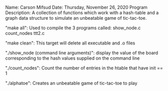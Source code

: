Name: Carson Mifsud
Date: Thursday, November 26, 2020
Program Description: A collection of functions which work with a hash-table and a graph data
                     structure to simulate an unbeatable game of tic-tac-toe.

"make all": Used to compile the 3 programs called:
show_node.c count_nodes ttt2.c

"make clean": This target will delete all executable and .o files

"./show_node (command line arguments)": display the value of the board corresponding
					to the hash values supplied on the command line
				        
"./count_nodes": Count the number of entries in the htable that have init == 1

"./alphatoe": Creates an unbeatable game of tic-tac-toe to play
